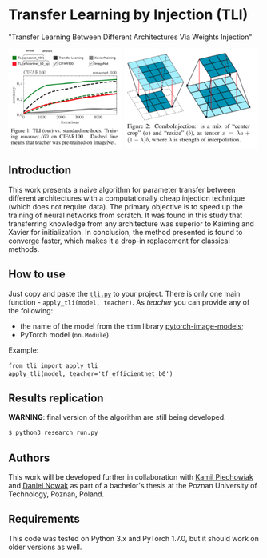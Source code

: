 # Transfer Learning by Injection (TLI)

"Transfer Learning Between Different Architectures Via Weights Injection"

<p float="left">
	<img src="./paper/figures/gh_results.png" height="200px" />
	<img src="./paper/figures/gh_injection.png" height="200px" />
</p>

## Introduction

This work presents a naive algorithm for parameter transfer between different architectures with a computationally cheap injection technique (which does not require data).
The primary objective is to speed up the training of neural networks from scratch.
It was found in this study that transferring knowledge from any architecture was superior to Kaiming and Xavier for initialization.
In conclusion, the method presented is found to converge faster, which makes it a drop-in replacement for classical methods.

## How to use

Just copy and paste the [`tli.py`](./tli.py) to your project. There is only one main function - `apply_tli(model, teacher)`. As _teacher_ you can provide any of the following:
- the name of the model from the `timm` library [pytorch-image-models](https://github.com/rwightman/pytorch-image-models);
- PyTorch model (`nn.Module`).

Example:

```python3
from tli import apply_tli
apply_tli(model, teacher='tf_efficientnet_b0')
```

## Results replication

**WARNING**: final version of the algorithm are still being developed.

```bash
$ python3 research_run.py
```

## Authors

This work will be developed further in collaboration with [Kamil Piechowiak](https://github.com/KamilPiechowiak/) and [Daniel Nowak](https://github.com/Danieluss) as part of a bachelor's thesis at the Poznan University of Technology, Poznan, Poland.

## Requirements

This code was tested on Python 3.x and PyTorch 1.7.0, but it should work on older versions as well.
